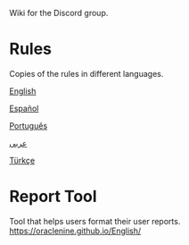 Wiki for the Discord group.

# Rules
Copies of the rules in different languages.

[English](https://github.com/OracleNine/English/wiki/Rules)
 
[Español](https://github.com/OracleNine/English/wiki/Reglas)
 
[Português](https://github.com/OracleNine/English/wiki/Regras)
 
[عربى](https://github.com/OracleNine/English/wiki/القواعد)

[Türkçe](https://github.com/OracleNine/English/wiki/Kurallar)

# Report Tool
Tool that helps users format their user reports.
https://oraclenine.github.io/English/

